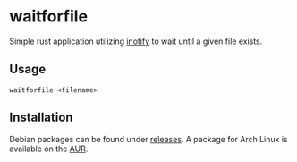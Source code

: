 # waitforfile
Simple rust application utilizing [inotify](http://man7.org/linux/man-pages/man7/inotify.7.html)
to wait until a given file exists.

## Usage
```
waitforfile <filename>
```


## Installation

Debian packages can be found under [releases](https://github.com/nroi/waitforfile/releases).
A package for Arch Linux is available on the [AUR](https://aur.archlinux.org/packages.php?K=waitforfile).

